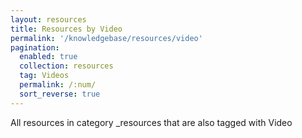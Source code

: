 ```yaml
---
layout: resources
title: Resources by Video
permalink: '/knowledgebase/resources/video'
pagination: 
  enabled: true
  collection: resources
  tag: Videos
  permalink: /:num/
  sort_reverse: true
---
```


All resources in category _resources that are also tagged with Video